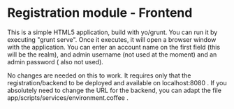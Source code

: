 Registration module - Frontend
=========

This is a simple HTML5 application, build with yo/grunt. You can run it by
executing "grunt serve". Once it executes, it will open a browser window with
the application. You can enter an account name on the first field (this will be
the realm), and admin username (not used at the moment) and an admin password (
also not used).

No changes are needed on this to work. It requires only that the
registration/backend to be deployed and available on localhost:8080 . If you
absolutely need to change the URL for the backend, you can adapt the file
app/scripts/services/environment.coffee . 